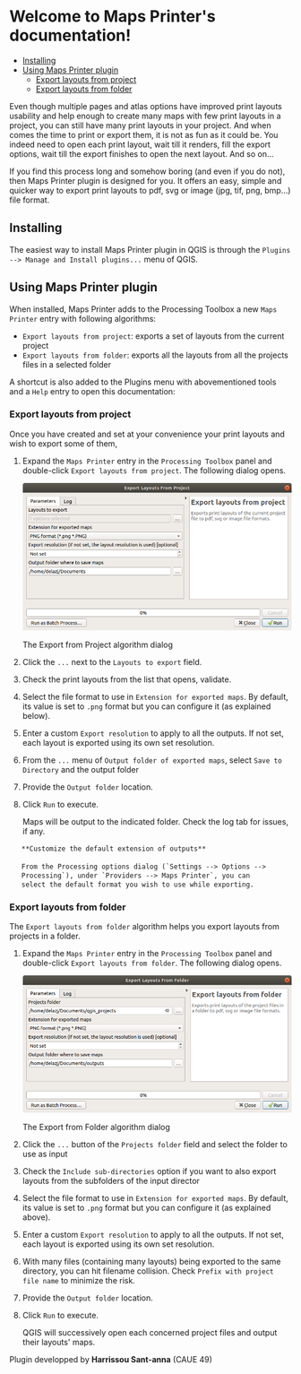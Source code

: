 
Welcome to Maps Printer's documentation!
============================================

* [Installing](#installing)
* [Using Maps Printer plugin](#using-maps-printer-plugin)
  * [Export layouts from project](#export-layouts-from-project)
  * [Export layouts from folder](#export-layouts-from-folder)


Even though multiple pages and atlas options have improved print layouts
usability and help enough to create many maps with few print layouts in a project,
you can still have many print layouts in your project. And when comes the time
to print or export them, it is not as fun as it could be. You indeed need to
open each print layout, wait till it renders, fill the export options,
wait till the export finishes to open the next layout. And so on...

If you find this process long and somehow boring (and even if you do not),
then Maps Printer plugin is designed for you. It offers an easy, simple and
quicker way to export print layouts to pdf, svg or image (jpg, tif, png, bmp...)
file format.

## Installing

The easiest way to install Maps Printer plugin in QGIS is through
the `Plugins --> Manage and Install plugins...` menu of QGIS.

## Using Maps Printer plugin

When installed, Maps Printer adds to the Processing Toolbox a new `Maps Printer`
entry with following algorithms:

* `Export layouts from project`: exports a set of layouts from the current project
* `Export layouts from folder`: exports all the layouts from all the projects
  files in a selected folder

A shortcut is also added to the Plugins menu with abovementioned tools and
a ``Help`` entry to open this documentation:

### Export layouts from project

Once you have created and set at your convenience your print layouts and wish to
export some of them,

1. Expand the `Maps Printer` entry in the `Processing Toolbox`
   panel and double-click `Export layouts from project`.
   The following dialog opens.

   ![exportfromproject](./images/exportfromproject.png)

    The Export from Project algorithm dialog

1. Click the `...` next to the `Layouts to export` field.
1. Check the print layouts from the list that opens, validate.
1. Select the file format to use in `Extension for exported maps`.
   By default, its value is set to `.png` format but you can configure it
   (as explained below).
1. Enter a custom `Export resolution` to apply to all the outputs.
   If not set, each layout is exported using its own set resolution.
1. From the `...` menu of `Output folder of exported maps`,
   select `Save to Directory` and the output folder
1. Provide the `Output folder` location.
1. Click `Run` to execute.

   Maps will be output to the indicated folder. Check the log tab for issues,
   if any.

``` 
   **Customize the default extension of outputs**

   From the Processing options dialog (`Settings --> Options -->
   Processing`), under `Providers --> Maps Printer`, you can
   select the default format you wish to use while exporting.
```

### Export layouts from folder

The `Export layouts from folder` algorithm helps you export layouts
from projects in a folder.


1. Expand the `Maps Printer` entry in the `Processing Toolbox`
   panel and double-click `Export layouts from folder`.
   The following dialog opens.

   ![exportfromfolder](./images/exportfromfolder.png)

    The Export from Folder algorithm dialog

1. Click the `...` button of the `Projects folder` field
   and select the folder to use as input
1. Check the `Include sub-directories` option if you want to also export
   layouts from the subfolders of the input director
1. Select the file format to use in `Extension for exported maps`.
   By default, its value is set to `.png` format but you can configure it
   (as explained above).
1. Enter a custom `Export resolution` to apply to all the outputs.
   If not set, each layout is exported using its own set resolution.
1. With many files (containing many layouts) being exported to the same directory,
   you can hit filename collision.
   Check `Prefix with project file name` to minimize the risk.
1. Provide the `Output folder` location.
1. Click `Run` to execute.

   QGIS will successively open each concerned project files and output their
   layouts' maps.

Plugin developped by **Harrissou Sant-anna** (CAUE 49)
